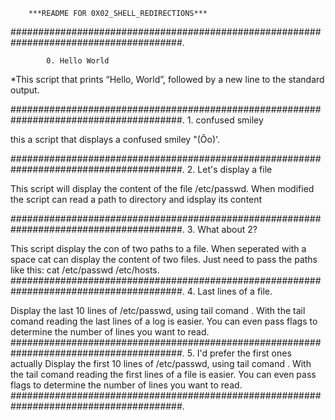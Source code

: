 		***README FOR 0X02_SHELL_REDIRECTIONS***

#######################################################################################.
		
			0. Hello World
*This script that prints “Hello, World”, followed by a new line to the standard output.

#######################################################################################.
			  1. confused smiley

this a script that displays a confused smiley "(Ôo)'.


#######################################################################################.
		       2. Let's display a file

This script  will display the content of the file /etc/passwd.
When modified the script can read a path to directory and idsplay its content

#######################################################################################.
			   3. What about 2?

This script display the con of two paths to a file.
When seperated with a space cat can display the content of two files.
Just need to pass the paths like this: cat /etc/passwd /etc/hosts.
#######################################################################################.
		       4. Last lines of a file.

Display the last 10 lines of /etc/passwd, using tail comand .
With the tail comand reading the last lines of a log is easier.
You can even pass flags to determine the number of lines you want to read.
#######################################################################################.
		5. I'd prefer the first ones actually
Display the first 10 lines of /etc/passwd, using tail comand .
With the tail comand reading the first lines of a file is easier.
You can even pass flags to determine the number of lines you want to read.
#######################################################################################.
